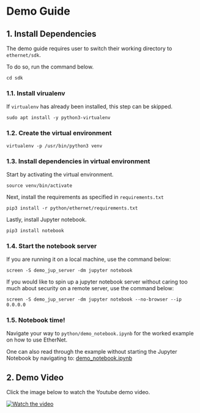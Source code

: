 # Demo Guide

## 1. Install Dependencies
The demo guide requires user to switch their working directory to `ethernet/sdk`.

To do so, run the command below.
```shell
cd sdk
```

### 1.1. Install virualenv
If `virtualenv` has already been installed, this step can be skipped.

```shell
sudo apt install -y python3-virtualenv
```


### 1.2. Create the virtual environment
```shell
virtualenv -p /usr/bin/python3 venv
```


### 1.3. Install dependencies in virtual environment
Start by activating the virtual environment.
```shell
source venv/bin/activate
```

Next, install the requirements as specified in `requirements.txt`
```shell
pip3 install -r python/ethernet/requirements.txt
```

Lastly, install Jupyter notebook.
```shell
pip3 install notebook
```


### 1.4. Start the notebook server
If you are running it on a local machine, use the command below:
```shell
screen -S demo_jup_server -dm jupyter notebook
```

If you would like to spin up a jupyter notebook server without caring too much about security on a 
remote server, use the command below:
```shell
screen -S demo_jup_server -dm jupyter notebook --no-browser --ip 0.0.0.0
```

### 1.5. Notebook time!
Navigate your way to `python/demo_notebook.ipynb` for the worked example on how to use EtherNet.

One can also read through the example without starting the Jupyter Notebook by navigating to:
[demo_notebook.ipynb](sdk/python/demo_notebook.ipynb)


## 2. Demo Video
Click the image below to watch the Youtube demo video.

[![Watch the video](https://img.youtube.com/vi/DFzIya3sDfM/maxresdefault.jpg)](https://youtu.be/DFzIya3sDfM)
